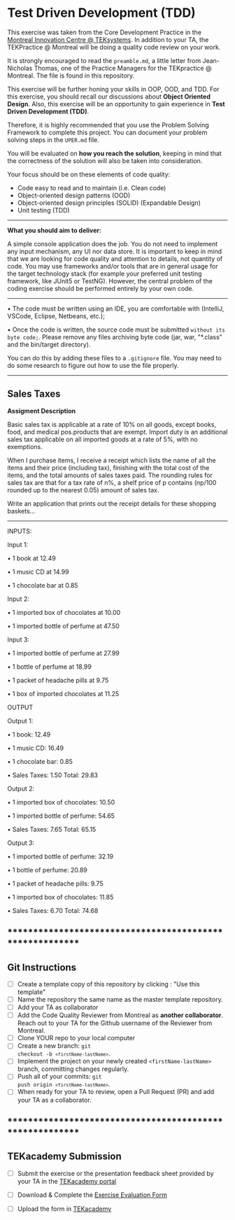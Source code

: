 <h1>Test Driven Development (TDD)</h1>

This exercise was taken from the Core Development Practice in the [Montreal Innovation Centre @ TEKsystems](https://www.teksystems.com/en/locations?LatLong=45.5016889,%20-73.567256&Address=Montreal).  In addition to your TA, the TEKPractice @ Montreal will be doing a quality code review on your work.  

It is strongly encouraged to read the <code>preamble.md</code>, a little letter from Jean-Nicholas Thomas, one of the Practice Managers for the TEKpractice @ Montreal.  The file is found in this repository.

This exercise will be further honing your skills in OOP, OOD, and TDD.  For this exercise, you should recall our discussions about **Object Oriented Design**.  Also, this exercise will be an opportunity to gain experience in **Test Driven Development (TDD)**. 

Therefore, it is highly recommended that you use the Problem Solving Framework to complete this project.  You can document your problem solving steps in the <code>UPER.md</code> file.

You will be evaluated on **how you reach the solution**, keeping in mind that the correctness of the solution will also be taken into consideration. 

Your focus should be on these elements of code quality: 
- Code easy to read and to maintain (i.e. Clean code) 
- Object-oriented design patterns (OOD)
- Object-oriented design principles (SOLID) (Expandable Design)
- Unit testing (TDD)
 

********************
**What you should aim to deliver:**

A simple console application does the job. You do not need to implement any input mechanism, any UI nor data store. It is important to keep in mind that we are looking for code quality and attention to details, not quantity of code. 
You may use frameworks and/or tools that are in general usage for the target technology stack (for example your preferred unit testing framework, like JUnit5 or TestNG). 
However, the central problem of the coding exercise should be performed entirely by your own code. 

***********************

• The code must be written using an IDE, you are comfortable with (IntelliJ, VSCode, Eclipse, Netbeans, etc.);

• Once the code is written, the source code must be submitted <code>without its byte code;</code>.  Please remove any files archiving byte code (jar, war, "*.class” and the bin/target directory).  

You can do this by adding these files to a <code>.gitignore</code> file.  You may need to do some research to figure out how to use the file properly.

*********************
**<h2>Sales Taxes</h2> Assigment Description**

Basic sales tax is applicable at a rate of 10% on all goods, except books, food, and medical pos.products that are exempt. Import duty is an additional sales tax applicable on all imported goods at a rate of 5%, with no exemptions. 

When I purchase items, I receive a receipt which lists the name of all the items and their price (including tax), finishing with the total cost of the items, and the total amounts of sales taxes paid. The rounding rules for sales tax are that for a tax rate of n%, a shelf price of p contains (np/100 rounded up to the nearest 0.05) amount of sales tax. 

Write an application that prints out the receipt details for these shopping baskets... 

*******************
INPUTS: 

Input 1: 
  
•	1 book at 12.49 

•	1 music CD at 14.99 

•	1 chocolate bar at 0.85 

Input 2: 

•	1 imported box of chocolates at 10.00 

•	1 imported bottle of perfume at 47.50 

Input 3: 

•	1 imported bottle of perfume at 27.99 

•	1 bottle of perfume at 18.99 

•	1 packet of headache pills at 9.75 

•	1 box of imported chocolates at 11.25 

OUTPUT 

Output 1: 

•	1 book: 12.49 

•	1 music CD: 16.49 

•	1 chocolate bar: 0.85 

•	Sales Taxes: 1.50 Total: 29.83

Output 2: 

•	1 imported box of chocolates: 10.50 

•	1 imported bottle of perfume: 54.65 

•	Sales Taxes: 7.65 Total: 65.15

Output 3: 

•	1 imported bottle of perfume: 32.19 

•	1 bottle of perfume: 20.89 

•	1 packet of headache pills: 9.75 

•	1 imported box of chocolates: 11.85 

•	Sales Taxes: 6.70 Total: 74.68


## ********************************************************
## Git Instructions

- [ ] Create a template copy of this repository by clicking : "Use this template"
- [ ] Name the repository the same name as the master template repository.  
- [ ] Add your TA as collaborator
- [ ] Add the Code Quality Reviewer from Montreal as <strong>another collaborator</strong>.  Reach out to your TA for the Github username of the Reviewer from Montreal.  
- [ ] Clone YOUR repo to your local computer
- [ ] Create a new branch: <code>git checkout -b `<firstName-lastName>`</code>.
- [ ] Implement the project on your newly created `<firstName-lastName>` branch, committing changes regularly.
- [ ] Push all of your commits: <code>git push origin `<firstName-lastName>`</code>.
- [ ] When ready for your TA to review, open a Pull Request (PR) and add your TA as a collaborator.

## ********************************************************
## TEKacademy Submission

- [ ] Submit the exercise or the presentation feedback sheet provided by your TA in the [TEKacademy portal](https://bit.ly/TEKacademy)
  
- [ ] Download & Complete the [Exercise Evaluation Form](https://bit.ly/TEKacademy)
  
- [ ] Upload the form in [TEKacademy](https://bit.ly/TEKacademy)